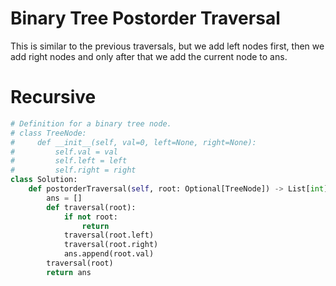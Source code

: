 # Binary Tree Postorder Traversal
This is similar to the previous traversals, but we add left nodes first, then we add right nodes and only after that we add the current node to ans.
# Recursive
```python
# Definition for a binary tree node.
# class TreeNode:
#     def __init__(self, val=0, left=None, right=None):
#         self.val = val
#         self.left = left
#         self.right = right
class Solution:
    def postorderTraversal(self, root: Optional[TreeNode]) -> List[int]:
        ans = []
        def traversal(root):
            if not root:
                return
            traversal(root.left)
            traversal(root.right)
            ans.append(root.val)
        traversal(root)
        return ans
```
